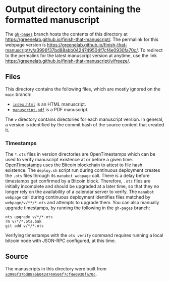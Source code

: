 # Output directory containing the formatted manuscript

The [`gh-pages`](https://github.com/greenelab/finish-that-manuscript/tree/gh-pages) branch hosts the contents of this directory at <https://greenelab.github.io/finish-that-manuscript/>.
The permalink for this webpage version is <https://greenelab.github.io/finish-that-manuscript/v/a3996f37bd88abb0424749504f7cf4e0930fa70c/>.
To redirect to the permalink for the latest manuscript version at anytime, use the link <https://greenelab.github.io/finish-that-manuscript/v/freeze/>.

## Files

This directory contains the following files, which are mostly ignored on the `main` branch:

+ [`index.html`](index.html) is an HTML manuscript.
+ [`manuscript.pdf`](manuscript.pdf) is a PDF manuscript.

The `v` directory contains directories for each manuscript version.
In general, a version is identified by the commit hash of the source content that created it.

### Timestamps

The `*.ots` files in version directories are OpenTimestamps which can be used to verify manuscript existence at or before a given time.
[OpenTimestamps](https://opentimestamps.org/) uses the Bitcoin blockchain to attest to file hash existence.
The `deploy.sh` script run during continuous deployment creates the `.ots` files through its `manubot webpage` call.
There is a delay before timestamps get confirmed by a Bitcoin block.
Therefore, `.ots` files are initially incomplete and should be upgraded at a later time, so that they no longer rely on the availability of a calendar server to verify.
The `manubot webpage` call during continuous deployment identifies files matched by `webpage/v/**/*.ots` and attempts to upgrade them.
You can also manually upgrade timestamps, by running the following in the `gh-pages` branch:

```shell
ots upgrade v/*/*.ots
rm v/*/*.ots.bak
git add v/*/*.ots
```

Verifying timestamps with the `ots verify` command requires running a local bitcoin node with JSON-RPC configured, at this time.

## Source

The manuscripts in this directory were built from
[`a3996f37bd88abb0424749504f7cf4e0930fa70c`](https://github.com/greenelab/finish-that-manuscript/commit/a3996f37bd88abb0424749504f7cf4e0930fa70c).
